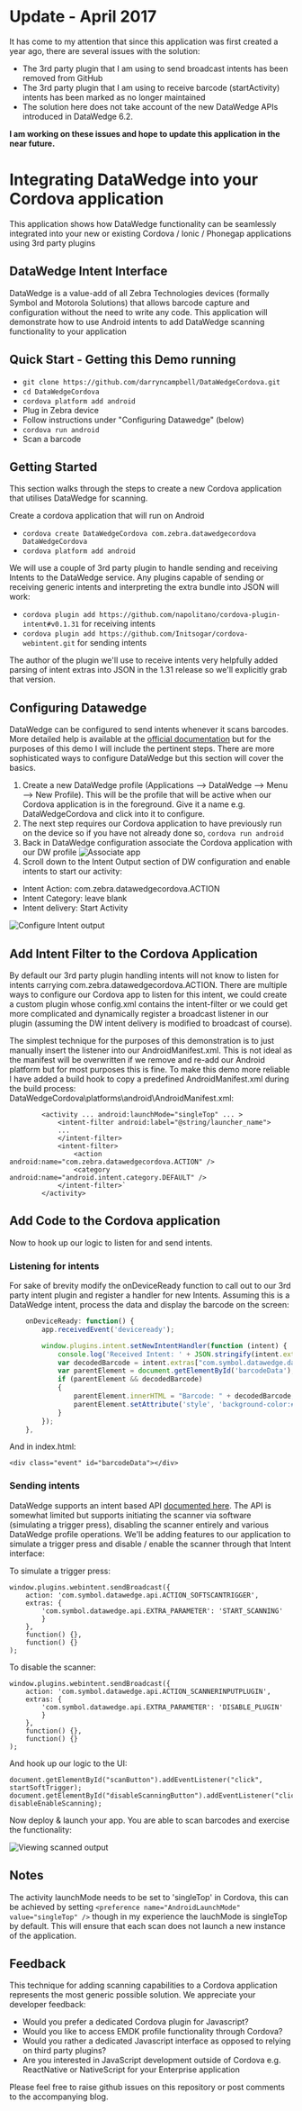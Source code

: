 # Update - April 2017
It has come to my attention that since this application was first created a year ago, there are several issues with the solution:
- The 3rd party plugin that I am using to send broadcast intents has been removed from GitHub
- The 3rd party plugin that I am using to receive barcode (startActivity) intents has been marked as no longer maintained
- The solution here does not take account of the new DataWedge APIs introduced in DataWedge 6.2.  

**I am working on these issues and hope to update this application in the near future.**

# Integrating DataWedge into your Cordova application
This application shows how DataWedge functionality can be seamlessly integrated into your new or existing Cordova / Ionic / Phonegap applications using 3rd party plugins

## DataWedge Intent Interface
DataWedge is a value-add of all Zebra Technologies devices (formally Symbol and Motorola Solutions) that allows barcode capture and configuration without the need to write any code.  This application will demonstrate how to use Android intents to add DataWedge scanning functionality to your application

## Quick Start - Getting this Demo running
* `git clone https://github.com/darryncampbell/DataWedgeCordova.git`
* `cd DataWedgeCordova`
* `cordova platform add android`
* Plug in Zebra device
* Follow instructions under "Configuring Datawedge" (below)
* `cordova run android`
* Scan a barcode

## Getting Started
This section walks through the steps to create a new Cordova application that utilises DataWedge for scanning.

Create a cordova application that will run on Android
* `cordova create DataWedgeCordova com.zebra.datawedgecordova DataWedgeCordova`
* `cordova platform add android`

We will use a couple of 3rd party plugin to handle sending and receiving Intents to the DataWedge service.  Any plugins capable of sending or receiving generic intents and interpreting the extra bundle into JSON will work:

* `cordova plugin add https://github.com/napolitano/cordova-plugin-intent#v0.1.31` for receiving intents
* `cordova plugin add https://github.com/Initsogar/cordova-webintent.git` for sending intents

The author of the plugin we'll use to receive intents very helpfully added parsing of intent extras into JSON in the 1.31 release so we'll explicitly grab that version.

## Configuring Datawedge
DataWedge can be configured to send intents whenever it scans barcodes.  More detailed help is available at the [official documentation](http://techdocs.zebra.com/datawedge/5-0/guide/setup/) but for the purposes of this demo I will include the pertinent steps.  There are more sophisticated ways to configure DataWedge but this section will cover the basics.

1. Create a new DataWedge profile (Applications --> DataWedge --> Menu --> New Profile).  This will be the profile that will be active when our Cordova application is in the foreground.  Give it a name e.g. DataWedgeCordova and click into it to configure.
2. The next step requires our Cordova application to have previously run on the device so if you have not already done so, `cordova run android`
3. Back in DataWedge configuration associate the Cordova application with our DW profile
![Associate app](https://raw.githubusercontent.com/darryncampbell/DataWedgeCordova/master/screens/associate_app.png)
4. Scroll down to the Intent Output section of DW configuration and enable intents to start our activity:
  * Intent Action: com.zebra.datawedgecordova.ACTION
  * Intent Category: leave blank
  * Intent delivery: Start Activity
  
![Configure Intent output](https://raw.githubusercontent.com/darryncampbell/DataWedgeCordova/master/screens/intent_output_settings.png)

## Add Intent Filter to the Cordova Application
By default our 3rd party plugin handling intents will not know to listen for intents carrying com.zebra.datawedgecordova.ACTION.  There are multiple ways to configure our Cordova app to listen for this intent, we could create a custom plugin whose config.xml contains the intent-filter or we could get more complicated and dynamically register a broadcast listener in our plugin (assuming the DW intent delivery is modified to broadcast of course).

The simplest technique for the purposes of this demonstration is to just manually insert the listener into our AndroidManifest.xml.  This is not ideal as the manifest will be overwritten if we remove and re-add our Android platform but for most purposes this is fine.  To make this demo more reliable I have added a build hook to copy a predefined AndroidManifest.xml during the build process:
DataWedgeCordova\platforms\android\AndroidManifest.xml:

```
        <activity ... android:launchMode="singleTop" ... >
            <intent-filter android:label="@string/launcher_name">
            ...
            </intent-filter>
			<intent-filter>
                <action android:name="com.zebra.datawedgecordova.ACTION" />
                <category android:name="android.intent.category.DEFAULT" />
            </intent-filter>`
        </activity>
```

##  Add Code to the Cordova application
Now to hook up our logic to listen for and send intents.

### Listening for intents
For sake of brevity modify the onDeviceReady function to call out to our 3rd party intent plugin and register a handler for new Intents.  Assuming this is a DataWedge intent, process the data and display the barcode on the screen:
```javascript
    onDeviceReady: function() {
        app.receivedEvent('deviceready');

        window.plugins.intent.setNewIntentHandler(function (intent) {
            console.log('Received Intent: ' + JSON.stringify(intent.extras));
            var decodedBarcode = intent.extras["com.symbol.datawedge.data_string"];
            var parentElement = document.getElementById('barcodeData');
            if (parentElement && decodedBarcode)
            {
                parentElement.innerHTML = "Barcode: " + decodedBarcode;
                parentElement.setAttribute('style', 'background-color:#0077A0;color:#FFFFFF;');
            }
        });
    },
```
And in index.html:
```
<div class="event" id="barcodeData"></div>
```

### Sending intents
DataWedge supports an intent based API [documented here](http://techdocs.zebra.com/datawedge/5-0/guide/api/).  The API is somewhat limited but supports initiating the scanner via software (simulating a trigger press), disabling the scanner entirely and various DataWedge profile operations.  We'll be adding features to our application to simulate a trigger press and disable / enable the scanner through that Intent interface:

To simulate a trigger press:
```
window.plugins.webintent.sendBroadcast({
    action: 'com.symbol.datawedge.api.ACTION_SOFTSCANTRIGGER', 
    extras: {
        'com.symbol.datawedge.api.EXTRA_PARAMETER': 'START_SCANNING'
        }
    }, 
    function() {}, 
    function() {}
);
```

To disable the scanner:
```
window.plugins.webintent.sendBroadcast({
    action: 'com.symbol.datawedge.api.ACTION_SCANNERINPUTPLUGIN', 
    extras: {
        'com.symbol.datawedge.api.EXTRA_PARAMETER': 'DISABLE_PLUGIN'
        }
    }, 
    function() {}, 
    function() {}
);
```
And hook up our logic to the UI:
```
document.getElementById("scanButton").addEventListener("click", startSoftTrigger);
document.getElementById("disableScanningButton").addEventListener("click", disableEnableScanning);
```

Now deploy & launch your app.  You are able to scan barcodes and exercise the functionality:

![Viewing scanned output](https://raw.githubusercontent.com/darryncampbell/DataWedgeCordova/master/screens/scanned_data.png)

## Notes
The activity launchMode needs to be set to 'singleTop' in Cordova, this can be achieved by setting `<preference name="AndroidLaunchMode" value="singleTop" />` though in my experience the lauchMode is singleTop by default.  This will ensure that each scan does not launch a new instance of the application.

## Feedback
This technique for adding scanning capabilities to a Cordova application represents the most generic possible solution.  We appreciate your developer feedback:
* Would you prefer a dedicated Cordova plugin for Javascript?
* Would you like to access EMDK profile functionality through Cordova?
* Would you rather a dedicated Javascript interface as opposed to relying on third party plugins?
* Are you interested in JavaScript development outside of Cordova e.g. ReactNative or NativeScript for your Enterprise application

Please feel free to raise github issues on this repository or post comments to the accompanying blog.
